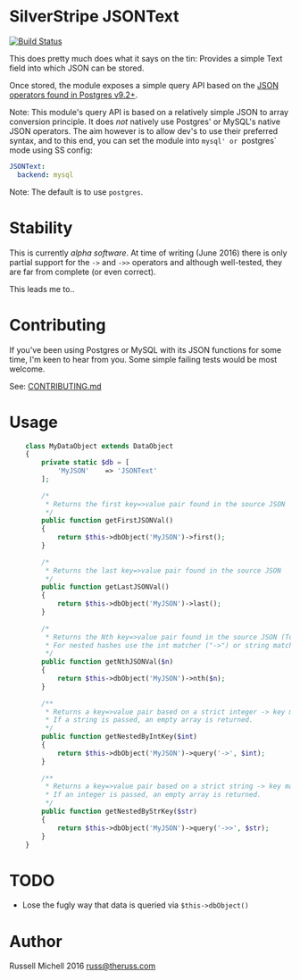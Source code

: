 # SilverStripe JSONText

[![Build Status](https://api.travis-ci.org/phptek/silverstripe-jsontext.svg?branch=master)](https://travis-ci.org/phptek/silverstripe-jsontext)

This does pretty much does what it says on the tin: Provides a simple Text field into 
which JSON can be stored. 

Once stored, the module exposes a simple query API based on the [JSON operators found in Postgres v9.2+](https://www.postgresql.org/docs/9.5/static/functions-json.html).

Note: This module's query API is based on a relatively simple JSON to array conversion principle. 
It does *not* natively use Postgres' or MySQL's native JSON operators. The aim however 
is to allow dev's to use their preferred syntax, and to this end, you can set
the module into `mysql' or `postgres` mode using SS config:

```yml
JSONText:
  backend: mysql
```


Note: The default is to use `postgres`.

# Stability

This is currently *alpha software*. At time of writing (June 2016) there is
only partial support for the `->` and `->>` operators and although well-tested, 
they are far from complete (or even correct).

This leads me to..

# Contributing

If you've been using Postgres or MySQL with its JSON functions for some time,
I'm keen to hear from you. Some simple failing tests would be most welcome.

See: [CONTRIBUTING.md](CONTRIBUTING.md)

# Usage

```php
    class MyDataObject extends DataObject
    {
        private static $db = [
            'MyJSON'    => 'JSONText'
        ];
        
        /*
         * Returns the first key=>value pair found in the source JSON
         */
        public function getFirstJSONVal()
        {
            return $this->dbObject('MyJSON')->first();
        }
        
        /*
         * Returns the last key=>value pair found in the source JSON
         */
        public function getLastJSONVal()
        {
            return $this->dbObject('MyJSON')->last();
        }
        
        /*
         * Returns the Nth key=>value pair found in the source JSON (Top-level only)
         * For nested hashes use the int matcher ("->") or string matcher ("->>").
         */
        public function getNthJSONVal($n)
        {
            return $this->dbObject('MyJSON')->nth($n);
        }
        
        /**
         * Returns a key=>value pair based on a strict integer -> key match.
         * If a string is passed, an empty array is returned.
         */
        public function getNestedByIntKey($int)
        {
            return $this->dbObject('MyJSON')->query('->', $int);
        }
        
        /**
         * Returns a key=>value pair based on a strict string -> key match.
         * If an integer is passed, an empty array is returned.
         */
        public function getNestedByStrKey($str)
        {
            return $this->dbObject('MyJSON')->query('->>', $str);
        }
    }
```
    
# TODO

* Lose the fugly way that data is queried via `$this->dbObject()`

# Author

Russell Michell 2016 <russ@theruss.com>

